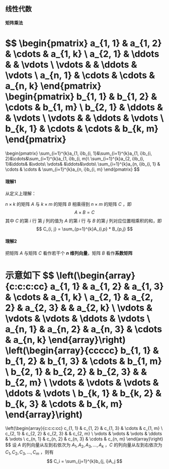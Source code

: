 ## 线性代数

#### 矩阵乘法


 $$
\begin{pmatrix}
a_{1, 1} & a_{1, 2} & \cdots & a_{1, k} \\
a_{2, 1} & \ddots   &        & \vdots   \\
\vdots   &          & \ddots & \vdots   \\
a_{n, 1} & \cdots   & \cdots & a_{n, k} 
\end{pmatrix}
\begin{pmatrix}
b_{1, 1} & b_{1, 2} & \cdots & b_{1, m} \\
b_{2, 1} & \ddots   &        & \vdots   \\
\vdots   &          & \ddots & \vdots   \\
b_{k, 1} & \cdots   & \cdots & b_{k, m} 
\end{pmatrix}
=
\begin{pmatrix}
\sum_{i=1}^{k}a_{1, i}b_{i, 1}&\sum_{i=1}^{k}a_{1, i}b_{i, 2}&\cdots&\sum_{i=1}^{k}a_{1, i}b_{i, m}\\
\sum_{i=1}^{k}a_{2, i}b_{i, 1}&\ddots& &\vdots\\
\vdots& &\ddots&\vdots\\
\sum_{i=1}^{k}a_{n, i}b_{i, 1} & \cdots   & \cdots & \sum_{i=1}^{k}a_{n, i}b_{i, m} 
\end{pmatrix}
 $$

#### 理解1

从定义上理解：

$n \times k$ 的矩阵 $A$ 与 $k \times m$ 的矩阵 $B$ 相乘得到 $n \times m$ 的矩阵 $C$ ，即
 $$
A \times B = C
 $$
其中 $C$ 的第 $i$ 行 第 $j$ 列的值为 $A$ 的第 $i$ 行 与 $B$ 的第 $j$ 列对应位置相乘积的和，即
 $$
C_{i, j} = \sum_{p=1}^{k}A_{i,p} * B_{p,j}
 $$

#### 理解2

把矩阵 $A$ 与矩阵 $C$ 看作若干个 **$n$ 维列向量**，矩阵 $B$ 看作**系数矩阵** 

示意如下
 $$
\left(\begin{array}{c:c:c:cc}
a_{1, 1} & a_{1, 2} & a_{1, 3} & \cdots & a_{1, k} \\
a_{2, 1} & a_{2, 2} & a_{2, 3} &        & a_{2, k} \\
\vdots   & \vdots   & \vdots   & \ddots & \vdots   \\
a_{n, 1} & a_{n, 2} & a_{n, 3} & \cdots & a_{n, k} 
\end{array}\right)
\left(\begin{array}{ccccc}
b_{1, 1} & b_{1, 2} & b_{1, 3} & \cdots & b_{1, m} \\
b_{2, 1} & b_{2, 2} & b_{2, 3} &        & b_{2, m} \\
\vdots   & \vdots   & \vdots   & \ddots & \vdots   \\
b_{k, 1} & b_{k, 2} & b_{k, 3} & \cdots & b_{k, m} 
\end{array}\right)
=
\left(\begin{array}{c:c:c:cc}
c_{1, 1} & c_{1, 2} & c_{1, 3} & \cdots & c_{1, m} \\
c_{2, 1} & c_{2, 2} & c_{2, 3} &        & c_{2, m} \\
\vdots   & \vdots   & \vdots   & \ddots & \vdots   \\
c_{n, 1} & c_{n, 2} & c_{n, 3} & \cdots & c_{n, m} 
\end{array}\right)
 $$
设 $A$ 的列向量从左到右依次为 $A_1, A_2, A_3,...,A_k$ ，$C$ 的列向量从左到右依次为 $C_1, C_2, C_3, ..., C_m$ ，则有
 $$
C_i = \sum_{j=1}^{k}b_{j, i}A_j
 $$
